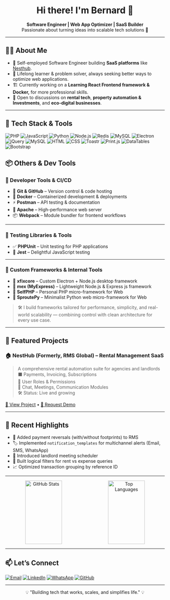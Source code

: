 <h1 align="center">Hi there! I'm Bernard 👋</h1>

<p align="center">
  <b>Software Engineer | Web App Optimizer | SaaS Builder</b><br>
  Passionate about turning ideas into scalable tech solutions 🚀
</p>

---

## 👨‍💻 About Me

- 💼 Self-employed Software Engineer building **SaaS platforms** like [Nesthub](https://nesthub.daphascomp.com).
- 🌱 Lifelong learner & problem solver, always seeking better ways to optimize web applications.
- 🏗️ Currently working on a **Learning React Frontend framework & Docker,** for more professional skills.
- 💬 Open to discussions on **rental tech**, **property automation & Investments**, and **eco-digital businesses**.

---

## 🔧 Tech Stack & Tools

![PHP](https://img.shields.io/badge/PHP-777BB4?style=for-the-badge&logo=php&logoColor=white)
![JavaScript](https://img.shields.io/badge/JavaScript-F7DF1E?style=for-the-badge&logo=javascript&logoColor=black)
![Python](https://img.shields.io/badge/Python-3776AB?style=for-the-badge&logo=python&logoColor=white)
![Node.js](https://img.shields.io/badge/Node.js-339933?style=for-the-badge&logo=node.js&logoColor=white)
![Redis](https://img.shields.io/badge/Redis-DC382D?style=for-the-badge&logo=redis&logoColor=white)
![MySQL](https://img.shields.io/badge/MySQL-4479A1?style=for-the-badge&logo=mysql&logoColor=white)
![Electron](https://img.shields.io/badge/Electron-47848F?style=for-the-badge&logo=electron&logoColor=white)
![jQuery](https://img.shields.io/badge/jQuery-0769AD?style=for-the-badge&logo=jquery&logoColor=white)
![MySQL](https://img.shields.io/badge/MySQL-005E87?style=for-the-badge&logo=mysql&logoColor=white)
![HTML](https://img.shields.io/badge/HTML5-E34F26?style=for-the-badge&logo=html5&logoColor=white)
![CSS](https://img.shields.io/badge/CSS3-1572B6?style=for-the-badge&logo=css3&logoColor=white) 
![Toastr](https://img.shields.io/badge/Toastr-1E9A5A?style=for-the-badge&logo=toastr&logoColor=white)
![Print.js](https://img.shields.io/badge/Print.js-6A4E1F?style=for-the-badge&logo=print.js&logoColor=white)
![DataTables](https://img.shields.io/badge/DataTables-336791?style=for-the-badge&logo=datatables&logoColor=white)
![Bootstrap](https://img.shields.io/badge/Bootstrap-563D7C?style=for-the-badge&logo=bootstrap&logoColor=white)

## 📦 Others & Dev Tools

### 🧰 Developer Tools & CI/CD  
- 🐙 **Git & GitHub** – Version control & code hosting  
- 🐳 **Docker** – Containerized development & deployments  
- ⚡ **Postman** – API testing & documentation  
- 🔧 **Apache** – High-performance web server 
- 📦 **Webpack** – Module bundler for frontend workflows

---

### 🧪 Testing Libraries & Tools  
- ✅ **PHPUnit** – Unit testing for PHP applications   
- 🔬 **Jest** – Delightful JavaScript testing  

---

### 🧬 Custom Frameworks & Internal Tools  
- 🧠 **xfixcore** – Custom Electron + Node.js desktop framework  
- 🚀 **mex (MyExpress)** – Lightweight Node.js & Express js framework  
- 🐘 **SelfPHP** – Personal PHP micro-framework for Web
- 🐍 **SproutePy** – Minimalist Python web micro-framework for Web

> 🛠️ I build frameworks tailored for performance, simplicity, and real-world scalability — combining control with clean architecture for every use case.

---

## 📌 Featured Projects

### 🏠 NestHub (Formerly, RMS Global) – Rental Management SaaS  
> A comprehensive rental automation suite for agencies and landlords  
> ⬛ Payments, Invoicing, Subscriptions  
> 🔐 User Roles & Permissions  
> 🧩 Chat, Meetings, Communication Modules  
> 🛠️ Status: Live and growing  

[🔗 View Project](https://nesthub.daphascomp.com) • [💬 Request Demo](https://nesthub.daphascomp.com/contact-us)

---

## 🧠 Recent Highlights

- 🔄 Added payment reversals (with/without footprints) to RMS
- 🏷️ Implemented `notification_templates` for multichannel alerts (Email, SMS, WhatsApp)
- 📅 Introduced landlord meeting scheduler
- 🔎 Built logical filters for rent vs expense queries
- 📈 Optimized transaction grouping by reference ID

---

<div align="center" style="display: flex; justify-content: space-between; gap: 20px;">
  <img src="https://github-readme-stats.vercel.app/api?username=Gicehajunior&show_icons=true&count_private=true&hide=prs&hide_title=true&hide_border=true&theme=radical" alt="GitHub Stats" style="width: 48%; height: 200px; object-fit: cover;">
  <img src="https://github-readme-stats.vercel.app/api/top-langs/?username=Gicehajunior&langs_count=10&layout=compact&theme=radical&hide_title=true&hide_border=true" alt="Top Languages" style="width: 48%; height: 200px; object-fit: cover;">
</div>

---

## 📫 Let’s Connect

[![Email](https://img.shields.io/badge/-Email-black?style=flat-square&logo=gmail&logoColor=white)](mailto:gicehajunior76@gmail.com)
[![LinkedIn](https://img.shields.io/badge/-LinkedIn-0072b1?style=flat-square&logo=linkedin&logoColor=white)](https://www.linkedin.com/in/bernard-kung-u-081364199)
[![WhatsApp](https://img.shields.io/badge/-WhatsApp-25D366?style=flat-square&logo=whatsapp&logoColor=white)](https://wa.me/17163036473)
[![GitHub](https://img.shields.io/github/followers/yourusername?label=Follow&style=social)](https://github.com/Gicehajunior)

---

<p align="center">
  💡 "Building tech that works, scales, and simplifies life." 💡
</p>


